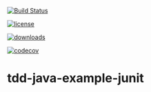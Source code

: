 [![Build Status](https://travis-ci.org/deltatronica/tdd-java-example-junit.svg)](https://travis-ci.org/deltatronica/tdd-java-example-junit)

[![license](https://img.shields.io/github/license/deltatronica/tdd-java-example-junit.svg)](https://github.com/deltatronica/tdd-java-example-junit/)

[![downloads](https://img.shields.io/npm/dm/tdd-java-example-junit.svg?style=flat-square)](https://github.com/deltatronica/tdd-java-example-junit/)

[![codecov](https://codecov.io/gh/deltatronica/tdd-java-example-junit/branch/master/graph/badge.svg)](https://codecov.io/gh/deltatronica/tdd-java-example-junit)

# tdd-java-example-junit

